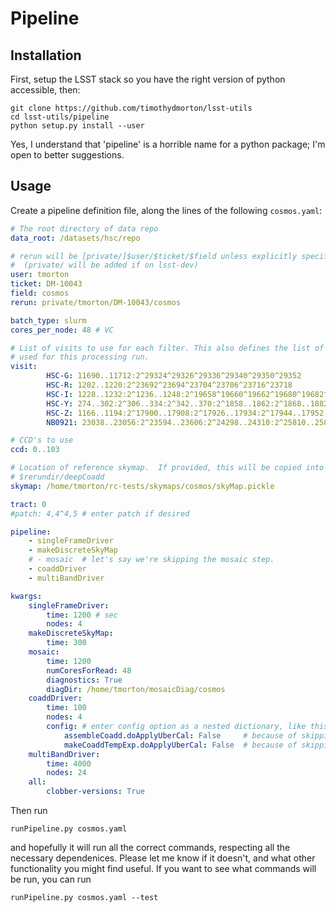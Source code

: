 # Pipeline

## Installation

First, setup the LSST stack so you have the right version of python accessible, then:

```
git clone https://github.com/timothydmorton/lsst-utils
cd lsst-utils/pipeline
python setup.py install --user
```
Yes, I understand that 'pipeline' is a horrible name for a python package; I'm open to better suggestions.  

## Usage

Create a pipeline definition file, along the lines of the following `cosmos.yaml`:

```yaml
# The root directory of data repo
data_root: /datasets/hsc/repo

# rerun will be [private/]$user/$ticket/$field unless explicitly specified
#  (private/ will be added if on lsst-dev)
user: tmorton
ticket: DM-10043
field: cosmos
rerun: private/tmorton/DM-10043/cosmos

batch_type: slurm
cores_per_node: 48 # VC

# List of visits to use for each filter. This also defines the list of filters
# used for this processing run.
visit:
        HSC-G: 11690..11712:2^29324^29326^29336^29340^29350^29352
        HSC-R: 1202..1220:2^23692^23694^23704^23706^23716^23718
        HSC-I: 1228..1232:2^1236..1248:2^19658^19660^19662^19680^19682^19684^19694^19696^19698^19708^19710^19712^30482..30504:2
        HSC-Y: 274..302:2^306..334:2^342..370:2^1858..1862:2^1868..1882:2^11718..11742:2^22602..22608:2^22626..22632:2^22642..22648:2^22658..22664:2
        HSC-Z: 1166..1194:2^17900..17908:2^17926..17934:2^17944..17952:2^17962^28354..28402:2
        NB0921: 23038..23056:2^23594..23606:2^24298..24310:2^25810..25816:2

# CCD's to use
ccd: 0..103

# Location of reference skymap.  If provided, this will be copied into
# $rerundir/deepCoadd
skymap: /home/tmorton/rc-tests/skymaps/cosmos/skyMap.pickle

tract: 0
#patch: 4,4^4,5 # enter patch if desired

pipeline:
    - singleFrameDriver
    - makeDiscreteSkyMap
    # - mosaic  # let's say we're skipping the mosaic step.
    - coaddDriver
    - multiBandDriver

kwargs:
    singleFrameDriver:
        time: 1200 # sec
        nodes: 4
    makeDiscreteSkyMap:
        time: 300
    mosaic:
        time: 1200
        numCoresForRead: 48
        diagnostics: True
        diagDir: /home/tmorton/mosaicDiag/cosmos
    coaddDriver:
        time: 100
        nodes: 4
        config: # enter config option as a nested dictionary, like this.
            assembleCoadd.doApplyUberCal: False     # because of skipping mosaic.py
            makeCoaddTempExp.doApplyUberCal: False  # because of skipping mosaic.py       
    multiBandDriver:
        time: 4000
        nodes: 24
    all:
        clobber-versions: True

```

Then run

```
runPipeline.py cosmos.yaml
```
and hopefully it will run all the correct commands, respecting all the necessary dependenices.  Please let me know if it doesn't, and what other functionality you might find useful. If you want to see what commands will be run, you can run
```
runPipeline.py cosmos.yaml --test
```
